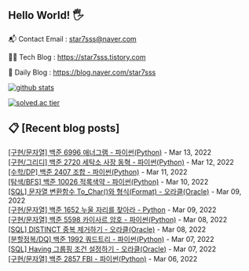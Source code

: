 ## Hello World! 🖐

📬 Contact Email : star7sss@naver.com

👨‍💻 Tech Blog : https://star7sss.tistory.com

🤪 Daily Blog : https://blog.naver.com/star7sss

[![github stats](https://github-readme-stats.vercel.app/api?username=jangThang&show_icons=true&hide_border=False)](https://star7sss.tistory.com)

[![solved.ac tier](http://mazassumnida.wtf/api/v2/generate_badge?boj=star7sss)](https://solved.ac/star7sss)

## 📋 [Recent blog posts]
[[구현/문자열] 백준 6996 애너그램 - 파이썬(Python)](https://star7sss.tistory.com/287) - Mar 13, 2022<br>
[[구현/그리디] 백준 2720 세탁소 사장 동혁 - 파이썬(Python)](https://star7sss.tistory.com/286) - Mar 12, 2022<br>
[[수학/DP] 백준 2407 조합 - 파이썬(Python)](https://star7sss.tistory.com/285) - Mar 11, 2022<br>
[[탐색/BFS] 백준 10026 적록색약 - 파이썬(Python)](https://star7sss.tistory.com/284) - Mar 10, 2022<br>
[[SQL] 문자열 변환함수 To_Char()와 형식(Format) - 오라클(Oracle)](https://star7sss.tistory.com/283) - Mar 09, 2022<br>
[[구현/문자열] 백준 1652 누울 자리를 찾아라 - Python](https://star7sss.tistory.com/282) - Mar 09, 2022<br>
[[구현/문자열] 백준 5598 카이사르 암호 - 파이썬(Python)](https://star7sss.tistory.com/281) - Mar 08, 2022<br>
[[SQL] DISTINCT 중복 제거하기 - 오라클(Oracle)](https://star7sss.tistory.com/280) - Mar 08, 2022<br>
[[분할정복/DQ] 백준 1992 쿼드트리 - 파이썬(Python)](https://star7sss.tistory.com/279) - Mar 07, 2022<br>
[[SQL] Having 그룹핑 조건 설정하기 - 오라클(Oracle)](https://star7sss.tistory.com/278) - Mar 07, 2022<br>
[[구현/문자열] 백준 2857 FBI - 파이썬(Python)](https://star7sss.tistory.com/277) - Mar 06, 2022<br>
